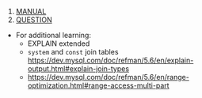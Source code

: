 1. [MANUAL](./manual.md)
2. [QUESTION](./question.md)


- For additional learning:
    - EXPLAIN extended
    - `system` and `const` join tables https://dev.mysql.com/doc/refman/5.6/en/explain-output.html#explain-join-types
    - https://dev.mysql.com/doc/refman/5.6/en/range-optimization.html#range-access-multi-part
    